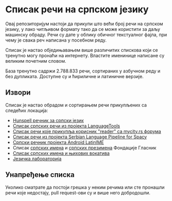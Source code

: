 # Списак речи на српском језику

Овај репозиторијум настоји да прикупи што већи број речи на српском језику, у лако читљивом формату 
тако да се може користити за даљу машинску обраду. Речи су дате у облику обичног текстуалног фајла, 
при чему је свака реч написана у посебном реду.

Списак је настао обједињавањем више различитих спискова који се тренутно могу пронаћи на интернету. 
Властите именинице написане су великим почетним словом.

База тренутно садржи 2.788.833 речи, сортираних у азбучном реду и без дупликата. 
Доступне су и ћириличне и латиничне верзије.


## Извори

Списак је настао обрадом и сортирањем речи прикупљених са следећих локација:

- [Hunspell речник за српски језик](https://github.com/grakic/hunspell-sr)
- [Списак српских речи из пројекта LanguageTools](https://github.com/languagetool-org/languagetool/tree/master/languagetool-language-modules/sr/src/main/resources/org/languagetool/resource/sr/dictionary)
- [Списак речи које прикупља корисник "reader" са mycity.rs форума](https://www.mycity.rs/Srpski-jezik/Provera-pravopisa-u-Libreoffice-u.html#p1953894)
- [Списак речи из пројекта Serbian Language Pipeline for Spacy](https://github.com/BCDH/spacy-serbian-pipeline)
- [Српски речник пројекта Android LatinIME](https://android.googlesource.com/platform/packages/inputmethods/LatinIME/+/master/dictionaries/)
- Списак [српских имена](https://github.com/fondacija-glasnik/srpska-imena) и [српских презимена](https://github.com/fondacija-glasnik/srpska-prezimena) Фондације Гласник
- [Списак српских имена и њихових вокатива](https://github.com/startitrs/vokativi)
- [Језичка лабораторија](http://lab.unilib.rs/)




## Унапређење списка

Уколико сматрате да постоји грешка у неким речима или сте пронашли речи које недостају, 
pull request-ови су и више него добродошли.